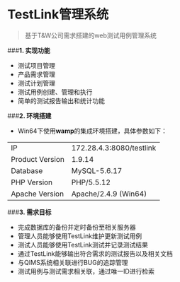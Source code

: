 # **TestLink管理系统**

>基于T&W公司需求搭建的web测试用例管理系统

###**1. 实现功能**

* 测试项目管理
* 产品需求管理
* 测试计划管理
* 测试用例创建、管理和执行
* 简单的测试报告输出和统计功能

###**2. 环境搭建**

* Win64下使用**wamp**的集成环境搭建，具体参数如下：

<table class="table table-bordered table-striped table-condensed">
    <tr>
        <td>IP</td>
        <td>172.28.4.3:8080/testlink</td>
    </tr>
    <tr>
        <td>Product Version</td>
        <td>1.9.14</td>
    </tr>
    <tr>
        <td>Database</td>
        <td>MySQL-5.6.17</td>
    </tr>
    <tr>
        <td>PHP Version</td>
        <td>PHP/5.5.12</td>
    </tr>
    <tr>
        <td>Apache Version</td>
        <td>Apache/2.4.9 (Win64)</td>
    </tr>
</table>

###**3. 需求目标**

* 完成数据库的备份并定时备份至相关服务器
* 管理人员能够使用TestLink维护更新测试用例
* 测试人员能够使用TestLink测试并记录测试结果
* 通过TestLink能够输出符合需求的测试报告以及相关文档
* 与QIMS系统相关联进行BUG的追踪管理
* 测试用例与测试需求相关联，通过唯一ID进行检索